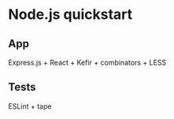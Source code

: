 # Node.js quickstart

## App

Express.js + React + Kefir + combinators + LESS

## Tests

ESLint + tape
